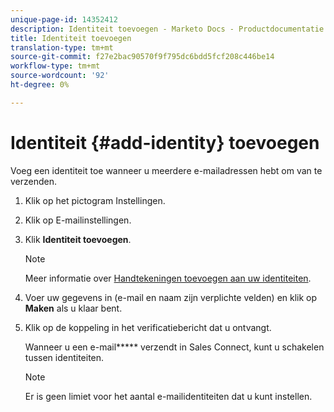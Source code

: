 ```yaml
---
unique-page-id: 14352412
description: Identiteit toevoegen - Marketo Docs - Productdocumentatie
title: Identiteit toevoegen
translation-type: tm+mt
source-git-commit: f27e2bac90570f9f795dc6bdd5fcf208c446be14
workflow-type: tm+mt
source-wordcount: '92'
ht-degree: 0%

---
```



# Identiteit {#add-identity} toevoegen

Voeg een identiteit toe wanneer u meerdere e-mailadressen hebt om van te verzenden.

1. Klik op het pictogram Instellingen.
1. Klik op E-mailinstellingen.
1. Klik **Identiteit toevoegen**.

   >[!NOTE]
   >
   >Meer informatie over [Handtekeningen toevoegen aan uw identiteiten](https://docs.marketo.com/x/6BnG).

1. Voer uw gegevens in (e-mail en naam zijn verplichte velden) en klik op **Maken** als u klaar bent.
1. Klik op de koppeling in het verificatiebericht dat u ontvangt.

   Wanneer u een e-mail***** verzendt in Sales Connect, kunt u schakelen tussen identiteiten.

   >[!NOTE]
   >
   >Er is geen limiet voor het aantal e-mailidentiteiten dat u kunt instellen.

